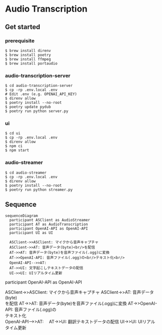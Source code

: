 # Audio Transcription

## Get started

### prerequisite

```
$ brew install direnv
$ brew install poetry
$ brew install ffmpeg
$ brew install portaudio
```

### audio-transcription-server

```
$ cd audio-transcription-server
$ cp -rp .env.local .env
# Edit .env (e.g. OPENAI_API_KEY)
$ direnv allow
$ poetry install --no-root
$ poetry update pydub
$ poetry run python server.py
```

### ui

```
$ cd ui
$ cp -rp .env.local .env
$ direnv allow
$ npm ci
$ npm start
```

### audio-streamer

```
$ cd audio-streamer
$ cp -rp .env.local .env
$ direnv allow
$ poetry install --no-root
$ poetry run python streamer.py
```

## Sequence

```mermaid
sequenceDiagram
  participant ASClient as AudioStreamer
  participant AT as AudioTranscription
  participant OpenAI-API as OpenAI-API
  participant UI as UI

  ASClient->>ASClient: マイクから音声キャプチャ
  ASClient->>AT: 音声データ(byte)<br/>を配信
  AT->>AT: 音声データ(byte)を音声ファイル(.ogg)に変換
  AT->>OpenAI-API: 音声ファイル(.ogg)の<br/>テキスト化<br/>
  OpenAI-API-->>AT:　
  AT->>UI: 文字起こしテキストデータの配信
  UI->>UI: UIリアルタイム更新
```
  participant OpenAI-API as OpenAI-API

  ASClient->>ASClient: マイクから音声キャプチャ
  ASClient->>AT: 音声データ(byte)<br/>を配信
  AT->>AT: 音声データ(byte)を音声ファイル(.ogg)に変換
  AT->>OpenAI-API: 音声ファイル(.ogg)の<br/>テキスト化<br/>
  OpenAI-API-->>AT:　
  AT->>UI: 翻訳テキストデータの配信
  UI->>UI: UIリアルタイム更新
```
